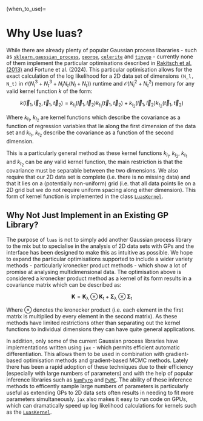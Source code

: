 (when_to_use)=

# Why Use luas?

While there are already plenty of popular Gaussian process libararies - such as [`sklearn.gaussian_process`](https://scikit-learn.org/stable/modules/gaussian_process.html), [`george`](https://george.readthedocs.io), [`celerite`](https://celerite2.readthedocs.io) and [`tinygp`](https://tinygp.readthedocs.io/en/stable/index.html) - currently none of them implement the particular optimisations described in [Rakitsch et al. (2013)](https://proceedings.neurips.cc/paper/2013/hash/59c33016884a62116be975a9bb8257e3-Abstract.html) and Fortune et al. (2024). This particular optimisation allows for the exact calculation of the log likelihood for a 2D data set of dimensions `(N_l, N_t)` in $\mathcal{O}(N_l^3 + N_t^3 + N_l N_t(N_l + N_t))$ runtime and $\mathcal{O}(N_l^2 + N_t^2)$ memory for any valid kernel function $k$ of the form:

$$
k(\vec{l}_1, \vec{l}_2, \vec{t}_1, \vec{t}_2) = k_{l_1}(\vec{l}_1, \vec{l}_2)k_{t_1}(\vec{t}_1, \vec{t}_2) + k_{l_2}(\vec{l}_1, \vec{l}_2)k_{t_2}(\vec{t}_1, \vec{t}_2)
$$

Where $k_{l_1}$, $k_{l_2}$ are kernel functions which describe the covariance as a function of regression variables that lie along the first dimension of the data set and $k_{t_1}$, $k_{t_2}$ describe the covariance as a function of the second dimension.

This is a particularly general method as these kernel functions $k_{l_1}$, $k_{l_2}$, $k_{t_1}$ and $k_{t_2}$ can be any valid kernel function, the main restriction is that the covariance must be separable between the two dimensions. We also require that our 2D data set is complete (i.e. there is no missing data) and that it lies on a (potentially non-uniform) grid (i.e. that all data points lie on a 2D grid but we do not require uniform spacing along either dimension). This form of kernel function is implemented in the class [`LuasKernel`](api-luaskernel).

## Why Not Just Implement in an Existing GP Library?

The purpose of `luas` is not to simply add another Gaussian process library to the mix but to specialise in the analysis of 2D data sets with GPs and the interface has been designed to make this as intuitive as possible. We hope to expand the particular optimisations supported to include a wider variety methods - particularly kronecker product methods - which show a lot of promise at analysing multidimensional data. The optimisation above is considered a kronecker product method as a kernel of its form results in a covariance matrix which can be described as:

$$
\mathbf{K} = \mathbf{K}_\mathrm{\lambda} \otimes \mathbf{K}_\mathrm{t} + \mathbf{\Sigma}_\mathrm{\lambda} \otimes \mathbf{\Sigma}_\mathrm{t}
$$

Where $\otimes$ denotes the kronecker product (i.e. each element in the first matrix is multiplied by every element in the second matrix). As these methods have limited restrictions other than separating out the kernel functions to individual dimensions they can have quite general applications.

In addition, only some of the current Gaussian process libraries have implementations written using `jax` - which permits efficient automatic differentiation. This allows them to be used in combination with gradient-based optimisation methods and gradient-based MCMC methods. Lately there has been a rapid adoption of these techniques due to their efficiency (especially with large numbers of parameters) and with the help of popular inference libraries such as [`NumPyro`](https://num.pyro.ai/en/latest/index.html) and [`PyMC`](https://www.pymc.io/welcome.html). The ability of these inference methods to efficently sample large numbers of parameters is particularly useful as extending GPs to 2D data sets often results in needing to fit more parameters simultaneously. `jax` also makes it easy to run code on GPUs, which can dramatically speed up log likelihood calculations for kernels such as the [`LuasKernel`](api-luaskernel).